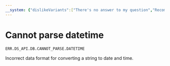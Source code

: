 ```yaml
---
__system: {"dislikeVariants":["There's no answer to my question","Recommendations aren't helpful","Content does not match the title","Other"]}
---
```

# Cannot parse datetime

`ERR.DS_API.DB.CANNOT_PARSE.DATETIME`

Incorrect data format for converting a string to date and time.

